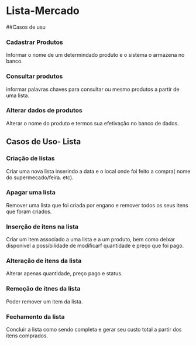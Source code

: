 # Lista-Mercado
##Casos de usu
### Cadastrar Produtos
Informar o nome de um determindado produto e o sistema o armazena no banco.

### Consultar produtos
informar palavras chaves para consultar ou mesmo produtos a partir de uma lista.

### Alterar dados de produtos
Alterar o nome do produto e termos sua efetivação no banco de dados.

## Casos de Uso- Lista
### Criação de listas
Criar uma nova lista inserindo a data e o local onde foi feito a compra( nome do supermecado/feira. etc).

### Apagar uma lista
Remover uma lista que foi criada por engano e remover todos os seus itens que foram criados.

### Inserção de itens na lista
Criar um item associado a uma lista e a um produto, bem como deixar disponivel a possibilidade de modificarf quantidade e preço que foi pago.

### Alteração de itens da lista
Alterar apenas quantidade, preço pago e status.

### Remoção de itnes da lista
Poder remover um item da lista.

### Fechamento da lista
Concluir a lista como sendo completa e gerar seu custo total a partir dos itens comprados.
